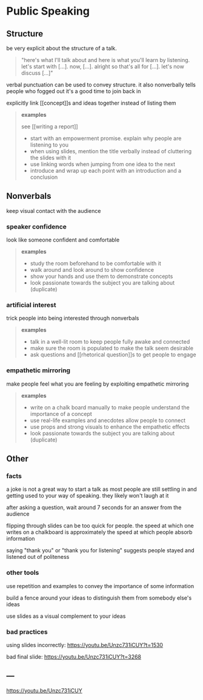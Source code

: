 # Public Speaking

## Structure

be very explicit about the structure of a talk.

> "here's what I'll talk about and here is what you'll learn by listening. let's start with [...]. now, [...]. alright so that's all for [...]. let's now discuss [...]"

verbal punctuation can be used to convey structure. it also nonverbally tells people who fogged out it's a good time to join back in

explicitly link [[concept]]s and ideas together instead of listing them

> **examples**
>
> see [[writing a report]]
>
> - start with an empowerment promise. explain why people are listening to you
> - when using slides, mention the title verbally instead of cluttering the slides with it
> - use linking words when jumping from one idea to the next
> - introduce and wrap up each point with an introduction and a conclusion

## Nonverbals

keep visual contact with the audience

### speaker confidence

look like someone confident and comfortable

> **examples**
>
> - study the room beforehand to be comfortable with it
> - walk around and look around to show confidence
> - show your hands and use them to demonstrate concepts
> - look passionate towards the subject you are talking about (duplicate)

### artificial interest

trick people into being interested through nonverbals

> **examples**
>
> - talk in a well-lit room to keep people fully awake and connected
> - make sure the room is populated to make the talk seem desirable
> - ask questions and [[rhetorical question]]s to get people to engage

### empathetic mirroring

make people feel what you are feeling by exploiting empathetic mirroring

> **examples**
>
> - write on a chalk board manually to make people understand the importance of a concept
> - use real-life examples and anecdotes allow people to connect
> - use props and strong visuals to enhance the empathetic effects
> - look passionate towards the subject you are talking about (duplicate)

## Other

### facts

a joke is not a great way to start a talk as most people are still settling in and getting used to your way of speaking. they likely won't laugh at it

after asking a question, wait around 7 seconds for an answer from the audience

flipping through slides can be too quick for people. the speed at which one writes on a chalkboard is approximately the speed at which people absorb information

saying "thank you" or "thank you for listening" suggests people stayed and listened out of politeness

### other tools

use repetition and examples to convey the importance of some information

build a fence around your ideas to distinguish them from somebody else's ideas

use slides as a visual complement to your ideas

### bad practices

using slides incorrectly: <https://youtu.be/Unzc731iCUY?t=1530>

bad final slide: <https://youtu.be/Unzc731iCUY?t=3268>

## &mdash;

<https://youtu.be/Unzc731iCUY>
